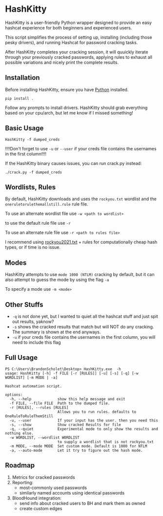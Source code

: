 # HashKitty

HashKitty is a user-friendly Python wrapper designed to provide an easy hashcat experience for both beginners and experienced users.

This script simplifies the process of setting up, installing (including those pesky drivers), and running Hashcat for password cracking tasks. 

After HashKitty completes your cracking session, it will quuickly iterate through your previously cracked passwords, applying rules to exhaust all possible variations and nicely print the complete results.

## Installation

Before installing HashKitty, ensure you have [Python](https://www.python.org/downloads/) installed.

```pip install .```

Follow any prompts to install drivers. HashKitty should grab everything based on your cpu/arch, but let me know if I missed something!

## Basic Usage

```HashKitty -f dumped_creds ```

!!!!Don't forget to use `-u` or `--user` if your creds file contains the usernames in the first column!!!!

If the HashKitty binary causes issues, you can run crack.py instead:

```./crack.py -f dumped_creds ```

## Wordlists, Rules

By default, HashKitty downloads and uses the `rockyou.txt` wordlist and the `oneruletorulethemallstill.rule` rule file.

To use an alternate wordlist file use `-w <path to wordlist>`

to use the default rule file use `-r`

To use an alternate rule file use `-r <path to rules file>`

I recommend using [rockyou2021.txt](https://github.com/ohmybahgosh/RockYou2021.txt) + rules for computationally cheap hash types, or if time is no issue.

## Modes

HashKitty attempts to use `mode 1000 (NTLM)` cracking by default, but it can also attempt to guess the mode by using the flag `-a`

To specify a mode use `-m <mode>`

## Other Stuffs

- `-q` is not done yet, but I wanted to quiet all the hashcat stuff and just spit out results, yaknow?
- `-s` shows the cracked results that match but will NOT do any cracking. The summary is shown at the end anyways.
- `-u` if your creds file contains the usernames in the first column, you will need to include this flag

## Full Usage
```
PS C:\Users\BrandonScholet\Desktop> HashKitty.exe  -h
usage: HashKitty [-h] -f FILE [-r [RULES]] [-u] [-s] [-q] [-w WORDLIST] [-m MODE | -a]

Hashcat automation script.

options:
  -h, --help            show this help message and exit
  -f FILE, --file FILE  Path to the dumped file.
  -r [RULES], --rules [RULES]
                        Allows you to run rules. defaults to OneRuleToRuleThemStill
  -u, --user            If your input has the user. then you need this
  -s, --show            Show cracked Results for file
  -q, --quiet           Experimental mode to only show the results and nothing else.
  -w WORDLIST, --wordlist WORDLIST
                        to supply a wordlist that is not rockyou.txt
  -m MODE, --mode MODE  Set custom mode. Default is 1000 for NTLM
  -a, --auto-mode       Let it try to figure out the hash mode.
```  

## Roadmap
1. Metrics for cracked passwords
2. Reporting: 
    - most-commonly used passwords
    - similarly named accounts using identical passwords
3. BloodHound integration:
    - send info about cracked users to BH and mark them as owned
    - create custom edges
